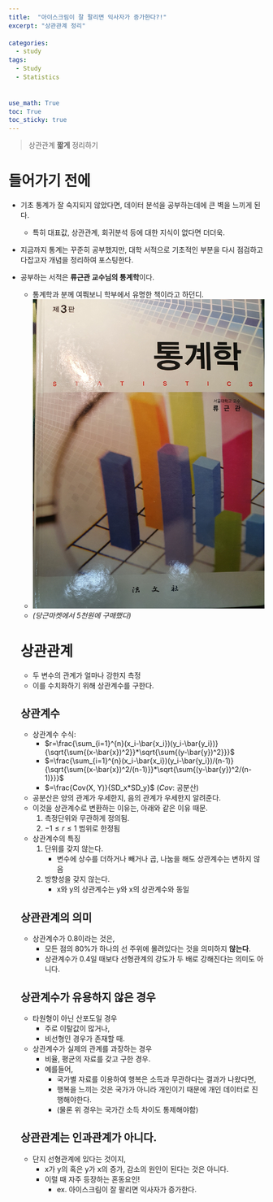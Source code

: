 ```yaml
---
title:  "아이스크림이 잘 팔리면 익사자가 증가한다?!"
excerpt: "상관관계 정리"

categories:
  - study
tags:
  - Study
  - Statistics


use_math: True
toc: True
toc_sticky: true
---
```

> 상관관계 **짧게** 정리하기

# 들어가기 전에
* 기초 통계가 잘 숙지되지 않았다면, 데이터 분석을 공부하는데에 큰 벽을 느끼게 된다.
  * 특히 대표값, 상관관계, 회귀분석 등에 대한 지식이 없다면 더더욱.
* 지금까지 통계는 꾸준히 공부했지만, 대학 서적으로 기초적인 부분을 다시 점검하고 다잡고자 개념을 정리하여 포스팅한다.
* 공부하는 서적은 **류근관 교수님의 통계학**이다.
  * 통계학과 분께 여쭤보니 학부에서 유명한 책이라고 하던디.
  * ![이미지](/assets/images/statistics_light/bookcover.jpg)
  * *(당근마켓에서 5천원에 구매했다)*

  # 상관관계

  - 두 변수의 관계가 얼마나 강한지 측정
  - 이를 수치화하기 위해 상관계수를 구한다.

  ## 상관계수

  - 상관계수 수식:
      - $r=\frac{\sum_{i=1}^{n}(x_i-\bar{x_i})(y_i-\bar{y_i})}{\sqrt{\sum{(x-\bar{x})^2}}*\sqrt{\sum{(y-\bar{y})^2}}}$
      - $=\frac{\sum_{i=1}^{n}(x_i-\bar{x_i})(y_i-\bar{y_i})/(n-1)}{\sqrt{\sum{(x-\bar{x})^2/(n-1)}}*\sqrt{\sum{(y-\bar{y})^2/(n-1)}}}$
      - $=\frac{Cov(X, Y)}{SD_x*SD_y}$ ($Cov$: 공분산)
  - 공분산은 양의 관계가 우세한지, 음의 관계가 우세한지 알려준다.
  - 이것을 상관계수로 변환하는 이유는, 아래와 같은 이유 때문.
      1. 측정단위와 무관하게 정의됨.
      2. $-1≤r≤1$ 범위로 한정됨
  - 상관계수의 특징
      1. 단위를 갖지 않는다.
          - 변수에 상수를 더하거나 빼거나 곱, 나눔을 해도 상관계수는 변하지 않음
      2. 방향성을 갖지 않는다.
          - x와 y의 상관계수는 y와 x의 상관계수와 동일

  ## 상관관계의 의미

  - 상관계수가 0.8이라는 것은,
      - 모든 점의 80%가 하나의 선 주위에 몰려있다는 것을 의미하지 **않는다**.
      - 상관계수가 0.4일 때보다 선형관계의 강도가 두 배로 강해진다는 의미도 아니다.

  ## 상관계수가 유용하지 않은 경우

  - 타원형이 아닌 산포도일 경우
      - 주로 이탈값이 많거나,
      - 비선형인 경우가 존재할 때.
  - 상관계수가 실제의 관계를 과장하는 경우
      - 비율, 평균의 자료를 갖고 구한 경우.
      - 예를들어,
          - 국가별 자료를 이용하여 행복은 소득과 무관하다는 결과가 나왔다면,
          - 행복을 느끼는 것은 국가가 아니라 개인이기 때문에 개인 데이터로 진행해야한다.
          - (물론 위 경우는 국가간 소득 차이도 통제해야함)

  ## 상관관계는 인과관계가 아니다.

  - 단지 선형관계에 있다는 것이지,
      - x가 y의 혹은 y가 x의 증가, 감소의 원인이 된다는 것은 아니다.
      - 이럴 때 자주 등장하는 혼동요인!
          - ex. 아이스크림이 잘 팔리면 익사자가 증가한다.

